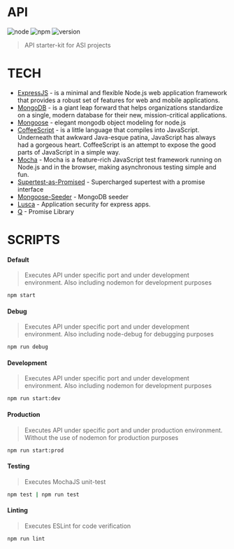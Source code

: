 # API
![node](https://img.shields.io/badge/node-6.2.2-green.svg)
![npm](https://img.shields.io/badge/npm-3.8.9-blue.svg)
![version](https://img.shields.io/badge/version-0.3.5-brightgreen.svg)

> API starter-kit for ASI projects

# TECH
* [ExpressJS](http://expressjs.com/) - is a minimal and flexible Node.js web application framework that provides a robust set of features for web and mobile applications.
* [MongoDB](https://www.mongodb.com/) - is a giant leap forward that helps organizations standardize on a single, modern database for their new, mission-critical applications.
* [Mongoose](http://mongoosejs.com/) - elegant mongodb object modeling for node.js
* [CoffeeScript](http://coffeescript.org/) - is a little language that compiles into JavaScript. Underneath that awkward Java-esque patina, JavaScript has always had a gorgeous heart. CoffeeScript is an attempt to expose the good parts of JavaScript in a simple way.
* [Mocha](https://mochajs.org/) - Mocha is a feature-rich JavaScript test framework running on Node.js and in the browser, making asynchronous testing simple and fun.
* [Supertest-as-Promised](https://github.com/WhoopInc/supertest-as-promised) - Supercharged supertest with a promise interface
* [Mongoose-Seeder](https://github.com/SamVerschueren/mongoose-seeder) - MongoDB seeder
* [Lusca](https://github.com/krakenjs/lusca) - Application security for express apps.
* [Q](http://documentup.com/kriskowal/q/) - Promise Library

# SCRIPTS
#### Default
> Executes API under specific port and under development environment. Also including nodemon for development purposes
```sh
npm start
```
#### Debug
> Executes API under specific port and under development environment. Also including node-debug for debugging purposes
```sh
npm run debug
```
#### Development
> Executes API under specific port and under development environment. Also including nodemon for development purposes
```sh
npm run start:dev
```
#### Production
> Executes API under specific port and under production environment. Without the use of nodemon for production purposes
```sh
npm run start:prod
```
#### Testing
> Executes MochaJS unit-test
```sh
npm test | npm run test
```
#### Linting
> Executes ESLint for code verification
```sh
npm run lint
```
